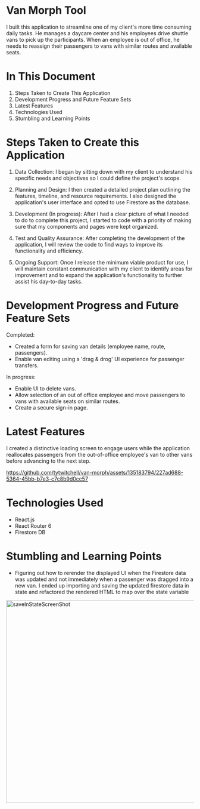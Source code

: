 # Van Morph Tool

I built this application to streamline one of my client's more time consuming daily tasks. He manages a daycare center and his employees drive shuttle vans to pick up the participants. When an employee is out of office, he needs to reassign their passengers to vans with similar routes and available seats.

# In This Document

1) Steps Taken to Create This Application
2) Development Progress and Future Feature Sets
3) Latest Features
4) Technologies Used
5) Stumbling and Learning Points


# Steps Taken to Create this Application

1) Data Collection: I began by sitting down with my client to understand his specific needs and objectives so I could define the project's scope.

2) Planning and Design: I then created a detailed project plan outlining the features, timeline, and resource requirements. I also designed the application's user interface and opted to use Firestore as the database.

3) Development (In progress): After I had a clear picture of what I needed to do to complete this project, I started to code with a priority of making sure that my components and pages were kept organized. 

4) Test and Quality Assurance: After completing the development of the application, I will review the code to find ways to improve its functionality and efficiency.

5) Ongoing Support: Once I release the minimum viable product for use, I will maintain constant communication with my client to identify areas for improvement and to expand the application's functionality to further assist his day-to-day tasks.


# Development Progress and Future Feature Sets

Completed: 
- Created a form for saving van details (employee name, route, passengers).
- Enable van editing using a 'drag & drog' UI experience for passenger transfers.

In progress: 
- Enable UI to delete vans.
- Allow selection of an out of office employee and move passengers to vans with available seats on similar routes.
- Create a secure sign-in page.

# Latest Features

I created a distinctive loading screen to engage users while the application reallocates passengers from the out-of-office employee's van to other vans before advancing to the next step.

https://github.com/tytwitchell/van-morph/assets/135183794/227ad688-5364-45bb-b7e3-c7c8b9d0cc57


# Technologies Used

- React.js
- React Router 6
- Firestore DB


# Stumbling and Learning Points

- Figuring out how to rerender the displayed UI when the Firestore data was updated and not immediately when a passenger was dragged into a new van. I ended up importing and saving the updated firestore data in state and refactored the rendered HTML to map over the state variable

<img width="543" alt="saveInStateScreenShot" src="https://github.com/tytwitchell/van-morph/assets/135183794/c456a987-d118-4979-8fe0-3d15b5051527">




